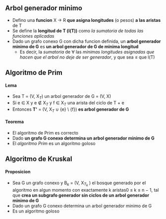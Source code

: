 ## Arbol generador minimo
- Defino una **funcion** X -> R **que asigna longitudes** (o pesos) **a las aristas** de T
- Se define la **longitud de T (l(T))** como _la sumatoria de todas las funciones aplicadas_
- Dado un grafo conexo G con dicha funcion definida, un **arbol generador minimo de G** es **un arbol generador de G de minima longitud**
	- Es decir, la _sumatoria_ de $\forall$ las _minimas longitudes asignadas que hacen que el arbol no deje de ser generador_, y que sea $\leq$ que l(T)

## Algoritmo de Prim
#### Lema
- Sea T = (V, X$_T$) un arbol generador de G = (V, X)
- Si e ∈ X y e $\notin$ X$_T$ y f ∈ X$_T$ una arista del ciclo de T + e
- Entonces **T'** = (V, X$_T$ ∪ {e} \ {f}) **es arbol generador de G**
#### Teorema
- El algoritmo de Prim es correcto
- Dado **un grafo G conexo determina un arbol generador minimo de G**
- El _algoritmo Prim_ es un algoritmo goloso
## Algoritmo de Kruskal
#### Proposicion
- Sea G un grafo conexo y B$_k$ = (V, X$_{T_k}$ ) el bosque generado por el algoritmo en algun momento con exactamente k aristas0 ≤ k ≤ n − 1, tal que **crea un subgrafo generador sin ciclos de un arbol generador minimo de G**
- Dado un grafo G conexo determina un arbol generador minimo de G
- Es un algoritmo goloso
